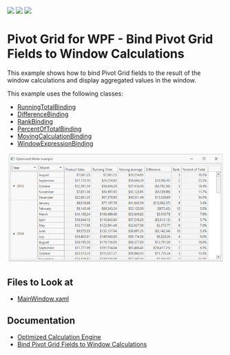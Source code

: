 <!-- default badges list -->
![](https://img.shields.io/endpoint?url=https://codecentral.devexpress.com/api/v1/VersionRange/215311843/22.2.2%2B)
[![](https://img.shields.io/badge/Open_in_DevExpress_Support_Center-FF7200?style=flat-square&logo=DevExpress&logoColor=white)](https://supportcenter.devexpress.com/ticket/details/T827757)
[![](https://img.shields.io/badge/📖_How_to_use_DevExpress_Examples-e9f6fc?style=flat-square)](https://docs.devexpress.com/GeneralInformation/403183)
<!-- default badges end -->
<!-- default file list -->

# Pivot Grid for WPF - Bind Pivot Grid Fields to Window Calculations

This example shows how to bind Pivot Grid fields to the result of the window calculations and display aggregated values in the window.

This example uses the following classes:

- [RunningTotalBinding](https://docs.devexpress.com/WPF/DevExpress.Xpf.PivotGrid.RunningTotalBinding?p=netframework)
- [DifferenceBinding](https://docs.devexpress.com/WPF/DevExpress.Xpf.PivotGrid.DifferenceBinding?p=netframework)
- [RankBinding](https://docs.devexpress.com/WPF/DevExpress.Xpf.PivotGrid.RankBinding?p=netframework)
- [PercentOfTotalBinding](https://docs.devexpress.com/WPF/DevExpress.Xpf.PivotGrid.PercentOfTotalBinding?p=netframework)
- [MovingCalculationBinding](https://docs.devexpress.com/WPF/DevExpress.Xpf.PivotGrid.MovingCalculationBinding?p=netframework)
- [WindowExpressionBinding](https://docs.devexpress.com/WPF/DevExpress.Xpf.PivotGrid.WindowExpressionBinding?p=netframework)

![](/images/screenshot.png)

## Files to Look at
* [MainWindow.xaml](./CS/PivotGridOptimizedModeExample/MainWindow.xaml)
<!-- default file list end -->

## Documentation

- [Optimized Calculation Engine](https://docs.devexpress.com/CoreLibraries/401367/devexpress-pivot-grid-core-library/data-processing-engines/pivot-grid-optimized-calculation-engine)
- [Bind Pivot Grid Fields to Window Calculations](https://docs.devexpress.com/WPF/403913/controls-and-libraries/pivot-grid/binding-to-data/bind-pivot-grid-fields-to-window-calculations)
